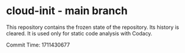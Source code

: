 # cloud-init - main branch

This repository contains the frozen state of the repository.
Its history is cleared. It is used only for static code
analysis with Codacy.

Commit Time: 1711430677